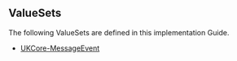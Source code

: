 ## ValueSets


The following ValueSets are defined in this implementation Guide.

- [UKCore-MessageEvent](https://simplifier.net/guide/UKCoreDevelopment/ValueSetUKCoreMessageEvent)